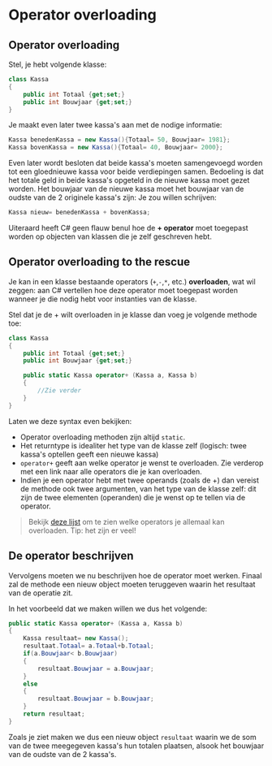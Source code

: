 # Operator overloading

## Operator overloading

Stel, je hebt volgende klasse:

```csharp
class Kassa
{
    public int Totaal {get;set;}
    public int Bouwjaar {get;set;}
}
```

Je maakt even later twee kassa's aan met de nodige informatie:

```csharp
Kassa benedenKassa = new Kassa(){Totaal= 50, Bouwjaar= 1981};
Kassa bovenKassa = new Kassa(){Totaal= 40, Bouwjaar= 2000};
```

Even later wordt besloten dat beide kassa's moeten samengevoegd worden tot een gloednieuwe kassa voor beide verdiepingen samen. Bedoeling is dat het totale geld in beide kassa's opgeteld in de nieuwe kassa moet gezet worden. Het bouwjaar van de nieuwe kassa moet het bouwjaar van de oudste van de 2 originele kassa's zijn: Je zou willen schrijven:

```csharp
Kassa nieuw= benedenKassa + bovenKassa;
```

Uiteraard heeft C\# geen flauw benul hoe de **+ operator** moet toegepast worden op objecten van klassen die je zelf geschreven hebt.

## Operator overloading to the rescue

Je kan in een klasse bestaande operators \(`+`,`-`,`*`, etc.\) **overloaden**, wat wil zeggen: aan C\# vertellen hoe deze operator moet toegepast worden wanneer je die nodig hebt voor instanties van de klasse.

Stel dat je de + wilt overloaden in je klasse dan voeg je volgende methode toe:

```csharp
class Kassa
{
    public int Totaal {get;set;}
    public int Bouwjaar {get;set;}

    public static Kassa operator+ (Kassa a, Kassa b)
    {
        //Zie verder
    }
}
```

Laten we deze syntax even bekijken:

* Operator overloading methoden zijn altijd `static`.
* Het returntype is idealiter het type van de klasse zelf \(logisch: twee kassa's optellen geeft een nieuwe kassa\)
* `operator+` geeft aan welke operator je wenst te overloaden. Zie verderop met een link naar alle operators die je kan overloaden.
* Indien je een operator hebt met twee operands \(zoals de +\) dan vereist de methode ook twee argumenten, van het type van de klasse zelf: dit zijn de twee elementen \(operanden\) die je wenst op te tellen via de operator.

> Bekijk [deze lijst](https://docs.microsoft.com/en-us/dotnet/csharp/programming-guide/statements-expressions-operators/overloadable-operators) om te zien welke operators je allemaal kan overloaden. Tip: het zijn er veel!

## De operator beschrijven

Vervolgens moeten we nu beschrijven hoe de operator moet werken. Finaal zal de methode een nieuw object moeten teruggeven waarin het resultaat van de operatie zit.

In het voorbeeld dat we maken willen we dus het volgende:

```csharp
public static Kassa operator+ (Kassa a, Kassa b)
{
    Kassa resultaat= new Kassa();
    resultaat.Totaal= a.Totaal+b.Totaal;
    if(a.Bouwjaar< b.Bouwjaar)
    {
        resultaat.Bouwjaar = a.Bouwjaar;
    }
    else
    {
        resultaat.Bouwjaar = b.Bouwjaar;
    }
    return resultaat;
}
```

Zoals je ziet maken we dus een nieuw object `resultaat` waarin we de som van de twee meegegeven kassa's hun totalen plaatsen, alsook het bouwjaar van de oudste van de 2 kassa's.

